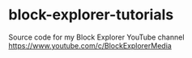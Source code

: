 # block-explorer-tutorials
Source code for my Block Explorer YouTube channel
https://www.youtube.com/c/BlockExplorerMedia
